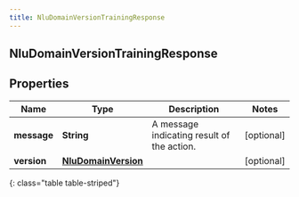 ```yaml
---
title: NluDomainVersionTrainingResponse
---
```


## NluDomainVersionTrainingResponse

## Properties

| Name        | Type                                                             | Description                                | Notes      |
| ----------- | ---------------------------------------------------------------- | ------------------------------------------ | ---------- |
| **message** | <!----><!---->**String**<!---->                                  | A message indicating result of the action. | [optional] |
| **version** | <!----><!---->[**NluDomainVersion**](NluDomainVersion.md)<!----> |                                            | [optional] |

{: class="table table-striped"}
